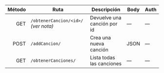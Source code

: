 | Método | Ruta                                 | Descripción                 | Body | Auth |
| -----: | ------------------------------------ | --------------------------- | ---- | ---- |
|    GET | `/obtenerCancion/<id>/` *(ver nota)* | Devuelve una canción por id | —    | —    |
|   POST | `/addCancion/`                       | Crea una nueva canción      | JSON | —    |
|    GET | `/obtenerCanciones/`                 | Lista todas las canciones   | —    | —    |
